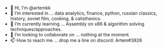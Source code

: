 - 👋 Hi, I’m @artemkk
- 👀 I’m interested in ... data analytics, finance, python, russian classics, history, soviet film, cooking, & calisthenics. 
- 🌱 I’m currently learning ... Assembly on x86 & algorithm solving techniques/approaches. 
- 💞️ I’m looking to collaborate on ... nothing at the moment.
- 📫 How to reach me ... drop me a line on discord: Artem#3826

<!---
artemkk/artemkk is a ✨ special ✨ repository because its `README.md` (this file) appears on your GitHub profile.
You can click the Preview link to take a look at your changes.
--->
